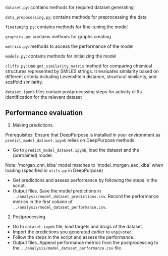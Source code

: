 `dataset.py`: contains methods for required dataset generating

`data_prepocessing.py`: contains methods for preprocessing the data

`finetuning.py`: contains methods for fine-tuning the model

`graphics.py`: contains methods for graphs creating

`metrics.py`: methods to access the performance of the model

`models.py`: contains methods for initializing the model

`cliffs.py`: use  `get_similarity_matrix` method for comparing chemical structures represented by SMILES strings. 
It evaluates similarity based on different criteria including Levenshtein distance, structural similarity, and scaffold similarity.

`dataset.ipynb` files contain postprocessing steps for activity cliffs identification for the relevant dataset

## Performance evaluation

1. Making predictions. 

Prerequisites:
Ensure that DeepPurpose is installed in your environment as `predict_model_dataset.ipynb` relies on DeepPurpose methods.

- Go to `predict_model_dataset.ipynb`, load the dataset and the (pretrained) model. 

Note: 'morgan_cnn_kiba' model matches to 'model_morgan_aac_kiba' when loading (specified in `utils.py` in DeepPurpose)

- Get predictions and assess performance by following the steps in the script. 
- Output files. Save the model predictions in `../analysis/model_dataset_predictions.csv`. Record the performance metrics in the first column of  `../analysis/model_dataset_performance.csv`.

2. Postprocessing. 
- Go to `dataset.ipynb` file, load targets and drugs of the dataset.
- Import the predictions you generated earlier to `unpivoted`.
- Follow the steps in the script and assess the performance. 
- Output files. Append performance metrics from the postprocessing to the `../analysis/model_dataset_performance.csv` file.

